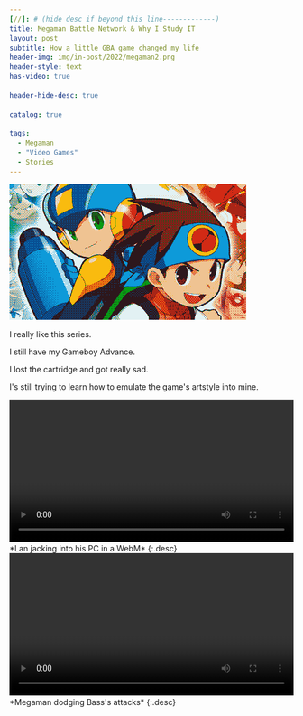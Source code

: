 ```yaml
---
[//]: # (hide desc if beyond this line-------------)
title: Megaman Battle Network & Why I Study IT
layout: post
subtitle: How a little GBA game changed my life
header-img: img/in-post/2022/megaman2.png
header-style: text
has-video: true

header-hide-desc: true

catalog: true

tags:
  - Megaman
  - "Video Games"
  - Stories
---
```


![Megaman Battle Network](/img/in-post/2022/megaman2.png)

I really like this series.

I still have my Gameboy Advance.

I lost the cartridge and got really sad.

I's still trying to learn how to emulate the game's artstyle into mine.

<video width="100%" playsinline autoplay loop>
  <source src="/assets/jackin.webm/" type="video/webm">
  <source src="/assets/jackin.mp4/" type="video/mp4">
</video>
*Lan jacking into his PC in a WebM*
{:.desc}

<video width="100%" playsinline autoplay loop>
  <source src="/assets/bass.webm/" type="video/webm">
  <source src="/assets/bass.mp4/" type="video/mp4">
</video>
*Megaman dodging Bass's attacks*
{:.desc}